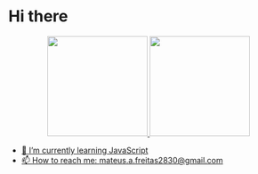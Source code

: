 <h1>Hi there</h1>

<div align="center">
  <a href="https://github.com/mateuz014">
  <img height="180em" src="https://github-readme-stats.vercel.app/api?username=mateuz014&show_icons=true&theme=dark&include_all_commits=true&count_private=true"/>
  <img height="180em" src="https://github-readme-stats.vercel.app/api/top-langs/?username=mateuz014&layout=compact&langs_count=7&theme=dark"/>
</div>

- 🌱 I’m currently learning JavaScript
- 📫 How to reach me: mateus.a.freitas2830@gmail.com  


